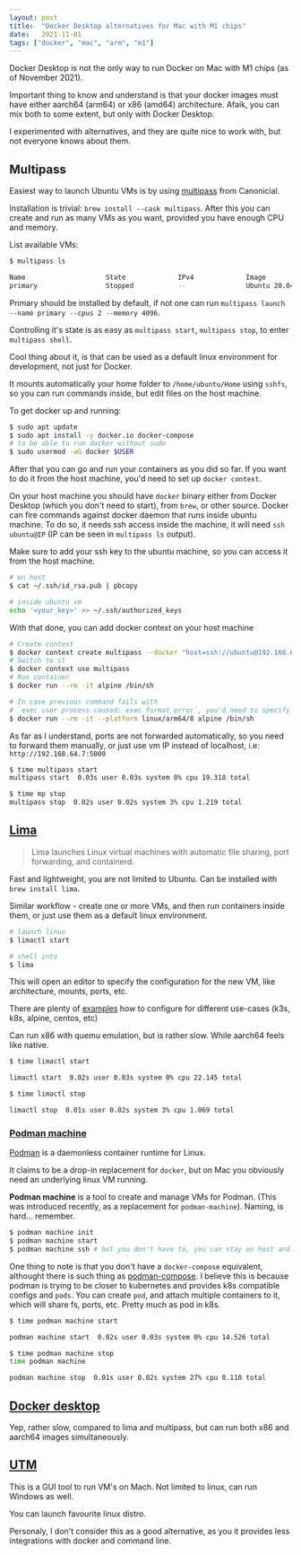 ```yaml
---
layout: post
title:  "Docker Desktop alternatives for Mac with M1 chips"
date:   2021-11-01
tags: ["docker", "mac", "arm", "m1"]
---
```


Docker Desktop is not the only way to run Docker on Mac with M1 chips (as of November 2021).

Important thing to know and understand is that your docker images must have either aarch64 (arm64) or x86 (amd64) architecture.
Afaik, you can mix both to some extent, but only with Docker Desktop.

I experimented with alternatives, and they are quite nice to work with, but not everyone knows about them.


## Multipass

Easiest way to launch Ubuntu VMs is by using [multipass](https://multipass.run/) from Canonicial.

Installation is trivial: `brew install --cask multipass`. After this you can create and run as many VMs as you want, provided you have enough CPU and memory.

List available VMs:

```sh
$ multipass ls

Name                    State             IPv4             Image
primary                 Stopped           --               Ubuntu 20.04 LTS
```

Primary should be installed by default, if not one can run `multipass launch --name primary --cpus 2 --memory 4096`.

Controlling it's state is as easy as `multipass start`, `multipass stop`, to enter `multipass shell`.

Cool thing about it, is that can be used as a default linux environment for development, not just for Docker.

It mounts automatically your home folder to `/home/ubuntu/Home` using `sshfs`, so you can run commands inside, but edit files on the host machine.

To get docker up and running:

```sh
$ sudo apt update
$ sudo apt install -y docker.io docker-compose
# to be able to run docker without sudo
$ sudo usermod -aG docker $USER
```

After that you can go and run your containers as you did so far. If you want to do it from the host machine, you'd need to set up `docker context`.

On your host machine you should have `docker` binary either from Docker Desktop (which you don't need to start), from `brew`, or other source. Docker can fire commands against docker daemon that runs inside ubuntu machine. To do so, it needs ssh access inside the machine, it will need `ssh ubuntu@IP` (IP can be seen in `multipass ls` output).

Make sure to add your ssh key to the ubuntu machine, so you can access it from the host machine.

```sh
# on host
$ cat ~/.ssh/id_rsa.pub | pbcopy

# inside ubuntu vm
echo '<your_key>' >> ~/.ssh/authorized_keys
```

With that done, you can add docker context on your host machine

```sh
# Create context
$ docker context create multipass --docker "host=ssh://ubuntu@192.168.64.7"
# Switch to it
$ docker context use multipass
# Run container
$ docker run --rm -it alpine /bin/sh

# In case previous command fails with
# `exec user process caused: exec format error`, you'd need to specify platform:
$ docker run --rm -it --platform linux/arm64/8 alpine /bin/sh
```

As far as I understand, ports are not forwarded automatically, so you need to forward them manually, or just use vm IP instead of localhost, i.e: `http://192.168.64.7:5000`


```sh
$ time multipass start
multipass start  0.03s user 0.03s system 0% cpu 19.318 total

$ time mp stop
multipass stop  0.02s user 0.02s system 3% cpu 1.219 total
```

## [Lima](https://github.com/lima-vm/lima)

> Lima launches Linux virtual machines with automatic file sharing, port forwarding, and containerd.

Fast and lightweight, you are not limited to Ubuntu. Can be installed with `brew install lima`.

Similar workflow - create one or more VMs, and then run containers inside them, or just use them as a default linux environment.

```sh
# launch linux
$ limactl start

# shell into
$ lima
```

This will open an editor to specify the configuration for the new VM, like architecture, mounts, ports, etc.

There are plenty of [examples](https://github.com/lima-vm/lima/tree/master/examples) how to configure for different use-cases (k3s, k8s, alpine, centos, etc)

Can run x86 with quemu emulation, but is rather slow. While aarch64 feels like native.


```sh
$ time limactl start

limactl start  0.02s user 0.03s system 0% cpu 22.145 total

$ time limactl stop

limactl stop  0.01s user 0.02s system 3% cpu 1.069 total
```

###  [Podman machine](https://docs.podman.io/en/latest/markdown/podman-machine.1.html)

[Podman](https://docs.podman.io/en/latest/index.html) is a daemonless container runtime for Linux.

It claims to be a drop-in replacement for `docker`, but on Mac you obviously need an underlying linux VM running.

**Podman machine** is a tool to create and manage VMs for Podman. (This was introduced recently, as a replacement for `podman-machine`).
Naming, is hard... remember.

```sh
$ podman machine init
$ podman machine start
$ podman machine ssh # but you don't have to, you can stay on host and run `podman` as `docker
```

One thing to note is that you don't have a `docker-compose` equivalent, althought there is such thing as [podman-compose](https://github.com/containers/podman-compose). I believe this is because podman is trying to be closer to kubernetes and provides k8s compatible configs and `pods`.
You can create `pod`, and attach multiple containers to it, which will share fs, ports, etc. Pretty much as pod in k8s.

```sh
$ time podman machine start

podman machine start  0.02s user 0.03s system 0% cpu 14.526 total

$ time podman machine stop
time podman machine

podman machine stop  0.01s user 0.02s system 27% cpu 0.110 total
```

## [Docker desktop](https://www.docker.com/products/docker-desktop)

Yep, rather slow, compared to lima and multipass, but can run both x86 and aarch64 images simultaneously.


## [UTM](https://mac.getutm.app/)

This is a GUI tool to run VM's on Mach. Not limited to linux, can run Windows as well.

You can launch favourite linux distro.

Personaly, I don't consider this as a good alternative, as you it provides less integrations with docker and command line.

